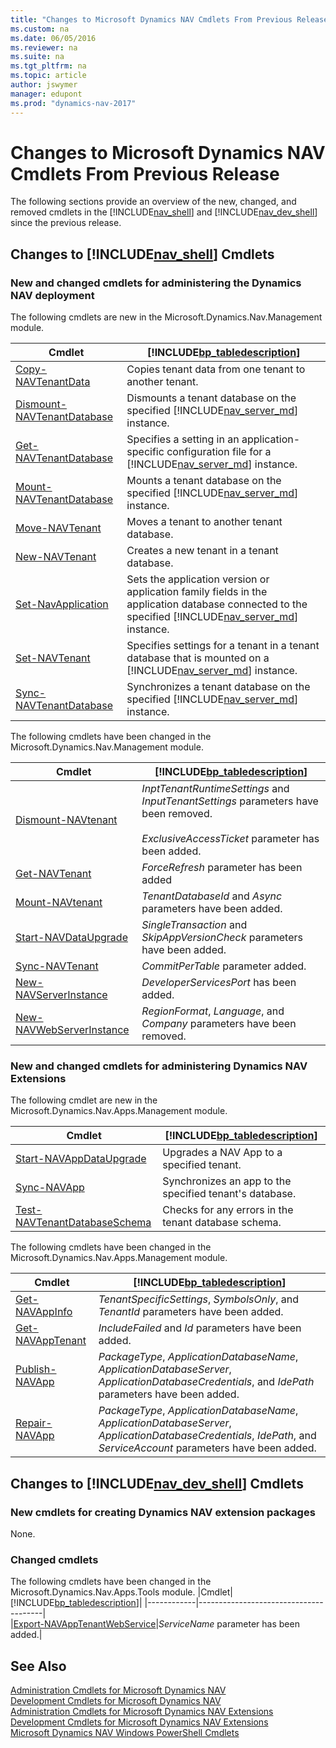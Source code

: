 ```yaml
---
title: "Changes to Microsoft Dynamics NAV Cmdlets From Previous Release"
ms.custom: na
ms.date: 06/05/2016
ms.reviewer: na
ms.suite: na
ms.tgt_pltfrm: na
ms.topic: article
author: jswymer
manager: edupont
ms.prod: "dynamics-nav-2017"
---
```

# Changes to Microsoft Dynamics NAV Cmdlets From Previous Release
The following sections provide an overview of the new, changed, and removed cmdlets in the [!INCLUDE[nav_shell](includes/nav_shell_md.md)] and [!INCLUDE[nav_dev_shell](includes/nav_dev_shell_md.md)] since the previous release.  

## Changes to [!INCLUDE[nav_shell](includes/nav_shell_md.md)] Cmdlets  

### New and changed cmdlets for administering the Dynamics NAV deployment

The following cmdlets are new in the Microsoft.Dynamics.Nav.Management module. 

|Cmdlet|[!INCLUDE[bp_tabledescription](includes/bp_tabledescription_md.md)]|
|------------|---------------------------------------|
|[Copy-NAVTenantData](Microsoft.Dynamics.Nav.Management/Copy-NAVTenantData.md)|Copies tenant data from one tenant to another tenant. |
|[Dismount-NAVTenantDatabase](Microsoft.Dynamics.Nav.Management/Dismount-NAVTenantDatabase.md)|Dismounts a tenant database on the specified [!INCLUDE[nav_server_md](includes/nav_server_md.md)] instance.|
|[Get-NAVTenantDatabase](Microsoft.Dynamics.Nav.Management/Get-NAVTenantDatabase.md)|Specifies a setting in an application-specific configuration file for a [!INCLUDE[nav_server_md](includes/nav_server_md.md)] instance.|
|[Mount-NAVTenantDatabase](Microsoft.Dynamics.Nav.Management/[Mount-NAVTenantDatabase.md)| Mounts a tenant database on the specified [!INCLUDE[nav_server_md](includes/nav_server_md.md)] instance.|
|[Move-NAVTenant](Microsoft.Dynamics.Nav.Management/Move-NAVTenant.md)| Moves a tenant to another tenant database.|
|[New-NAVTenant](Microsoft.Dynamics.Nav.Management/New-NAVTenant.md)| Creates a new tenant in a tenant database. |
|[Set-NavApplication](Microsoft.Dynamics.Nav.Management/Set-NavApplication.md)|Sets the application version or application family fields in the application database connected to the specified [!INCLUDE[nav_server_md](includes/nav_server_md.md)] instance.|
|[Set-NAVTenant](Microsoft.Dynamics.Nav.Management/Set-NAVTenant.md)|Specifies settings for a tenant in a tenant database that is mounted on a [!INCLUDE[nav_server_md](includes/nav_server_md.md)] instance.|
|[Sync-NAVTenantDatabase](Microsoft.Dynamics.Nav.Management/Sync-NAVTenantDatabase.md)|Synchronizes a tenant database on the specified [!INCLUDE[nav_server_md](includes/nav_server_md.md)] instance.|

The following cmdlets have been changed in the Microsoft.Dynamics.Nav.Management module.

|Cmdlet|[!INCLUDE[bp_tabledescription](includes/bp_tabledescription_md.md)]|
|------------|---------------------------------------|  
|[Dismount-NAVtenant](Microsoft.Dynamics.Nav.Management/Dismount-NAVtenant.md)|*InptTenantRuntimeSettings* and *InputTenantSettings* parameters have been removed.<br /><br />*ExclusiveAccessTicket* parameter has been added.|
|[Get-NAVTenant](Microsoft.Dynamics.Nav.Management/Get-NAVTenant.md)|*ForceRefresh* parameter has been added |
|[Mount-NAVtenant](Microsoft.Dynamics.Nav.Management/Mount-NAVtenant.md)|*TenantDatabaseId* and *Async* parameters have been added.|
|[Start-NAVDataUpgrade](Microsoft.Dynamics.Nav.Management/Start-NAVDataUpgrade.md)|*SingleTransaction* and *SkipAppVersionCheck* parameters have been added.|
|[Sync-NAVTenant](Microsoft.Dynamics.Nav.Management/Sync-NAVTenant.md)|*CommitPerTable* parameter added.|
|[New-NAVServerInstance](Microsoft.Dynamics.Nav.Management/New-NAVServerInstance.md)|*DeveloperServicesPort* has been added.|
|[New-NAVWebServerInstance](Microsoft.Dynamics.Nav.Management/New-NAVWebServerInstance.md)|*RegionFormat*, *Language*, and *Company* parameters have been removed.|

<!-- A number of other new cmdlets are available in the [!INCLUDE[nav_shell](includes/nav_shell_md.md)] but are not yet listed here. For a full list, see [Administration Cmdlets for Microsoft Dynamics NAV Extensions](http://go.microsoft.com/fwlink/?LinkID=626874).  -->

### New and changed cmdlets for administering Dynamics NAV Extensions
The following cmdlet are new in the Microsoft.Dynamics.Nav.Apps.Management module. 

|Cmdlet|[!INCLUDE[bp_tabledescription](includes/bp_tabledescription_md.md)]|
|------------|---------------------------------------|  
|[Start-NAVAppDataUpgrade](Microsoft.Dynamics.Nav.Management/Start-NAVAppDataUpgrade.md)|Upgrades a NAV App to a specified tenant.|
|[Sync-NAVApp](Microsoft.Dynamics.Nav.Management/Sync-NAVApp.md)|Synchronizes an app to the specified tenant's database.|
|[Test-NAVTenantDatabaseSchema](Microsoft.Dynamics.Nav.Management/Test-NAVTenantDatabaseSchema.md)| Checks for any errors in the tenant database schema.|

<!--|[Get-NAVTableSynchSetupForDataUpgrade](Microsoft.Dynamics.Nav.Apps.Management/Get-NAVTableSynchSetupForDataUpgrade.md)|Gets information about the tables that will be modified, added, or removed during a tenant data upgrade on the specified  [!INCLUDE[nav_server_md](includes/nav_server_md.md)] instance.|-->

The following cmdlets have been changed in the Microsoft.Dynamics.Nav.Apps.Management module.

|Cmdlet|[!INCLUDE[bp_tabledescription](includes/bp_tabledescription_md.md)]|
|------------|---------------------------------------|  
|[Get-NAVAppInfo](Microsoft.Dynamics.Nav.Apps.Management/Get-NAVAppInfo.md)|*TenantSpecificSettings*, *SymbolsOnly*, and *TenantId* parameters have been added.|
|[Get-NAVAppTenant](Microsoft.Dynamics.Nav.Management/Get-NAVAppTenant.md)|*IncludeFailed* and *Id* parameters have been added.|
|[Publish-NAVApp](Microsoft.Dynamics.Nav.Apps.Management/Publish-NAVApp.md)|*PackageType*, *ApplicationDatabaseName*, *ApplicationDatabaseServer*, *ApplicationDatabaseCredentials*, and *IdePath* parameters have been added.|
|[Repair-NAVApp](Microsoft.Dynamics.Nav.Apps.Management/Repair-NAVApp.md)|*PackageType*, *ApplicationDatabaseName*, *ApplicationDatabaseServer*, *ApplicationDatabaseCredentials*, *IdePath*, and *ServiceAccount* parameters have been added.|

## Changes to [!INCLUDE[nav_dev_shell](includes/nav_dev_shell_md.md)] Cmdlets  

### New cmdlets for creating Dynamics NAV extension packages
None. 
<!-- >  A number of other new cmdlets are available in the [!INCLUDE[nav_dev_shell](includes/nav_dev_shell_md.md)] but are not yet listed here. For a full list, see [Development Cmdlets for Microsoft Dynamics NAV Extensions](http://go.microsoft.com/fwlink/?LinkId=626875). -->

### Changed cmdlets  
The following cmdlets have been changed in the Microsoft.Dynamics.Nav.Apps.Tools module.
|Cmdlet|[!INCLUDE[bp_tabledescription](includes/bp_tabledescription_md.md)]|
|------------|---------------------------------------|  
|[Export-NAVAppTenantWebService](Microsoft.Dynamics.Nav.Apps.ToolsExport-NAVAppTenantWebService.md)|*ServiceName* parameter has been added.|

## See Also  
[Administration Cmdlets for Microsoft Dynamics NAV](Microsoft.Dynamics.Nav.Management/Microsoft.Dynamics.Nav.Management.md)  
[Development Cmdlets for Microsoft Dynamics NAV](Microsoft.Dynamics.Nav.Model.Tools/Microsoft.Dynamics.Nav.Model.Tools.md)  
[Administration Cmdlets for Microsoft Dynamics NAV Extensions](Microsoft.Dynamics.Nav.Apps.Tools/Microsoft.Dynamics.Nav.Apps.Tools.md)  
[Development Cmdlets for Microsoft Dynamics NAV Extensions](Microsoft.Dynamics.Nav.Apps.Tools/Microsoft.Dynamics.Nav.Apps.Tools.md)  
[Microsoft Dynamics NAV Windows PowerShell Cmdlets](Microsoft-Dynamics-NAV-Windows-PowerShell-Cmdlets.md)
